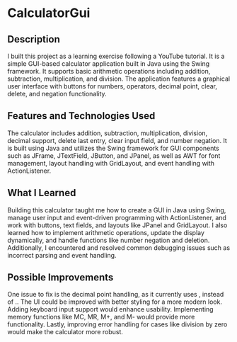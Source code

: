 # CalculatorGui
## **Description**
I built this project as a learning exercise following a YouTube tutorial. It is a simple GUI-based calculator application built in Java using the Swing framework. It supports basic arithmetic operations including addition, subtraction, multiplication, and division. The application features a graphical user interface with buttons for numbers, operators, decimal point, clear, delete, and negation functionality.
## **Features and Technologies Used**
The calculator includes addition, subtraction, multiplication, division, decimal support, delete last entry, clear input field, and number negation. It is built using Java and utilizes the Swing framework for GUI components such as JFrame, JTextField, JButton, and JPanel, as well as AWT for font management, layout handling with GridLayout, and event handling with ActionListener.
## **What I Learned**
Building this calculator taught me how to create a GUI in Java using Swing, manage user input and event-driven programming with ActionListener, and work with buttons, text fields, and layouts like JPanel and GridLayout. I also learned how to implement arithmetic operations, update the display dynamically, and handle functions like number negation and deletion. Additionally, I encountered and resolved common debugging issues such as incorrect parsing and event handling.
## **Possible Improvements**
One issue to fix is the decimal point handling, as it currently uses , instead of .. The UI could be improved with better styling for a more modern look. Adding keyboard input support would enhance usability. Implementing memory functions like MC, MR, M+, and M- would provide more functionality. Lastly, improving error handling for cases like division by zero would make the calculator more robust.
